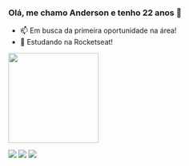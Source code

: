 ### Olá, me chamo Anderson e tenho 22 anos 👋

- 📫 Em busca da primeira oportunidade na área!
- 💬 Estudando na Rocketseat!

<div>
  <a href="https://github.com/AndersonCoitinho">
  <img height="180em" src="https://github-readme-stats.vercel.app/api/top-langs/?username=AndersonCoitinho&layout=compact&langs_count=7&theme=dark"/>
</div>

  <a href="https://www.instagram.com/anderson_coitinho19/" target="_blank"><img src="https://img.shields.io/badge/-Instagram-%23E4405F?style=for-the-badge&logo=instagram&logoColor=white" target="_blank"></a>
  <a href = "mailto:andercoitinho@gmail.com"><img src="https://img.shields.io/badge/-Gmail-%23333?style=for-the-badge&logo=gmail&logoColor=white" target="_blank"></a>
  <a href="https://www.linkedin.com/in/anderson-coitinho-851136196/" target="_blank"><img src="https://img.shields.io/badge/-LinkedIn-%230077B5?style=for-the-badge&logo=linkedin&logoColor=white" target="_blank"></a> 
